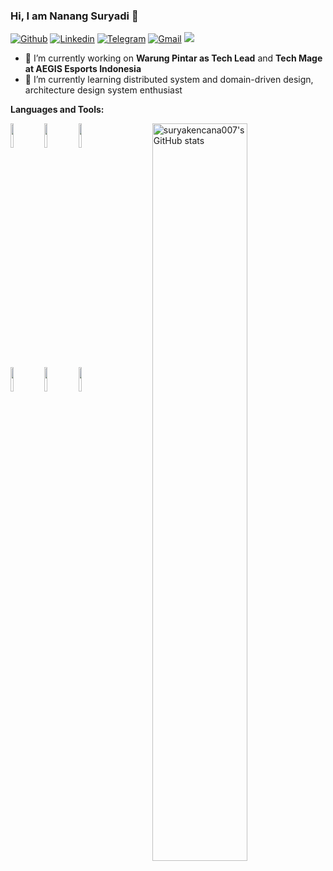 ### Hi, I am Nanang Suryadi 👋

[![Github](https://img.shields.io/badge/-Github-000?style=flat&logo=Github&logoColor=white)](https://github.com/suryakencana007)
[![Linkedin](https://img.shields.io/badge/-LinkedIn-blue?style=flat&logo=Linkedin&logoColor=white)](https://www.linkedin.com/in/nanang.ask/)
[![Telegram](https://img.shields.io/badge/-Telegram-blue?style=flat&logo=Telegram&logoColor=white)](https://t.me/suryakencana007)
[![Gmail](https://img.shields.io/badge/-Gmail-c14438?style=flat&logo=Gmail&logoColor=white)](mailto:nanang.jobs@gmail.com)
![](https://komarev.com/ghpvc/?username=suryakencana007&color=blue&style=flat-square&label=Profile+visitors)

- 🔭 I’m currently working on **Warung Pintar as Tech Lead** and **Tech Mage at AEGIS Esports Indonesia**
- 🌱 I’m currently learning distributed system and domain-driven design, architecture design system enthusiast

**Languages and Tools:** 
<p>
  <a href="https://github.com/suryakencana007">
    <img align="right" width="55%" src="https://github-readme-stats.vercel.app/api?username=suryakencana007&show_icons=true&line_height=27&count_private=true&include_all_commits=true" alt="suryakencana007's GitHub stats"/>
</a>
  <code><img width="10%" src="https://www.vectorlogo.zone/logos/golang/golang-ar21.svg"></code>
  <code><img width="10%" src="https://www.vectorlogo.zone/logos/python/python-ar21.svg"></code>
  <code><img width="10%" src="https://www.vectorlogo.zone/logos/nodejs/nodejs-ar21.svg"></code>
  <br />
  <code><img width="10%" src="https://www.vectorlogo.zone/logos/nginx/nginx-ar21.svg"></code>
  <code><img width="10%" src="https://www.vectorlogo.zone/logos/docker/docker-ar21.svg"></code>
   <code><img width="10%" src="https://github.com/prplx/svg-logos/blob/master/svg/svelte.svg"></code>
  <br />
</p>

<!--
**suryakencana007/suryakencana007** is a ✨ _special_ ✨ repository because its `README.md` (this file) appears on your GitHub profile.

Here are some ideas to get you started:

- 🔭 I’m currently working on ...
- 🌱 I’m currently learning ...
- 👯 I’m looking to collaborate on ...
- 🤔 I’m looking for help with ...
- 💬 Ask me about ...
- 📫 How to reach me: ...
- 😄 Pronouns: ...
- ⚡ Fun fact: ...
-->
